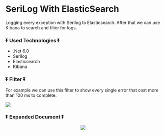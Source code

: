 # SeriLog With ElasticSearch

Logging every exception with Serilog to Elasticsearch. After that we can use Kibana to search and filter for logs.

### :arrow_double_down: Used Technologies :arrow_double_down:

* .Net 6.0
*  Serilog
*  Elasticsearch
*  Kibana

### :arrow_double_down: Filter :arrow_double_down:

For example we can use this filter to show every single error that cost more than 100 ms to complete.

<p align="left">
  <img src="https://user-images.githubusercontent.com/74189776/197190360-dd31ef69-c7ba-499a-9688-c367f5edd7e2.png"/>
</p>

### :arrow_double_down: Expanded Document :arrow_double_down:


<p align="center">
  <img src="https://user-images.githubusercontent.com/74189776/197190977-1836f0f6-4aeb-49bc-9b7e-85aef971c4da.png"/>
</p>

